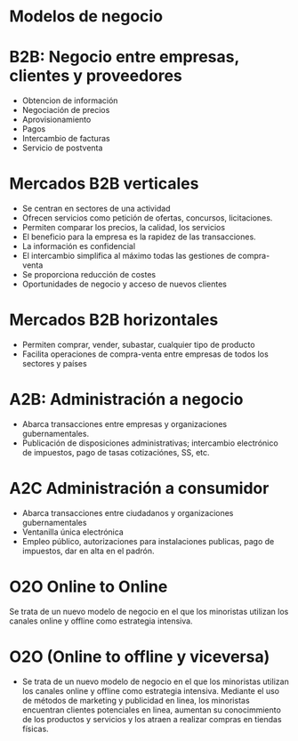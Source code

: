 # Modelos de negocio

# B2B: Negocio entre empresas, clientes y proveedores

- Obtencion de información
- Negociación de precios
- Aprovisionamiento
- Pagos
- Intercambio de facturas
- Servicio de postventa

# Mercados B2B verticales

- Se centran en sectores de una actividad
- Ofrecen servicios como petición de ofertas, concursos, licitaciones.
- Permiten comparar los precios, la calidad, los servicios
- El beneficio para la empresa es la rapidez de las transacciones.
- La información es confidencial
- El intercambio simplifica al máximo todas las gestiones de compra-venta
- Se proporciona reducción de costes
- Oportunidades de negocio y acceso de nuevos clientes

# Mercados B2B horizontales

- Permiten comprar, vender, subastar, cualquier tipo de producto
- Facilita operaciones de compra-venta entre empresas de todos los sectores y países

# A2B: Administración a negocio

- Abarca transacciones entre empresas y organizaciones gubernamentales.
- Publicación de disposiciones administrativas; intercambio electrónico de impuestos, pago de tasas
	cotizaciónes, SS, etc.
	
# A2C Administración a consumidor

- Abarca transacciones entre ciudadanos y organizaciones gubernamentales
- Ventanilla única electrónica
- Empleo público, autorizaciones para instalaciones publicas, pago de impuestos, dar en alta en el padrón.


# O2O Online to Online

Se trata de un nuevo modelo de negocio en el que los minoristas utilizan los canales online y offline
como estrategia intensiva.

# O2O (Online to offline y viceversa)

- Se trata de un nuevo modelo de negocio en el que los minoristas utilizan los canales online y offline como estrategia intensiva.
	Mediante el uso de métodos de marketing y publicidad en linea, los minoristas encuentran clientes potenciales en linea, aumentan su conocimmiento
	de los productos y servicios y los atraen a realizar compras en tiendas físicas.
	
